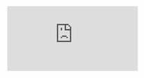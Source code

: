 <figure><embed src="https://wakatime.com/share/@Julyfun/316b956e-a5ac-4bbf-81a5-1969917bd90d.svg"></embed></figure>
